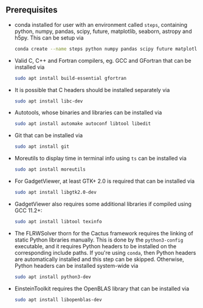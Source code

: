 ## Prerequisites
- conda installed for user with an environment called `steps`,  containing
python, numpy, pandas, scipy, future, matplotlib, seaborn, astropy and h5py.
This can be setup via
    ```bash
    conda create --name steps python numpy pandas scipy future matplotlib seaborn astropy h5py
    ```

- Valid C, C++ and Fortran compilers, eg. GCC and GFortran that can be installed via
    ```bash
    sudo apt install build-essential gfortran
    ```
- It is possible that C headers should be installed separately via
    ```bash
    sudo apt install libc-dev
    ```

- Autotools, whose binaries and libraries can be installed via
    ```bash
    sudo apt install automake autoconf libtool libedit
    ```

- Git that can be installed via
    ```bash
    sudo apt install git
    ```

- Moreutils to display time in terminal info using `ts` can be installed via
    ```bash
    sudo apt install moreutils
    ```

- For GadgetViewer, at least GTK+ 2.0 is required that can be installed via
    ```bash
    sudo apt install libgtk2.0-dev
    ```

- GadgetViewer also requires some additional libraries if compiled using GCC 11.2+:
    ```bash
    sudo apt install libtool texinfo
    ```

- The FLRWSolver thorn for the Cactus framework requires the linking of static
Python libraries manually. This is done by the `python3-config` executable, and
it requires Python headers to be installed on the corresponding include paths.
If you're using `conda`, then Python headers are automatically installed and
this step can be skipped. Otherwise, Python headers can be installed system-wide
via
    ```bash
    sudo apt install python3-dev
    ```

- EinsteinToolkit requires the OpenBLAS library that can be installed via
    ```bash
    sudo apt install libopenblas-dev
    ```
